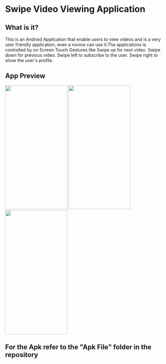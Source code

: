 # Swipe Video Viewing Application
## What is it?
This is an Android Application that enable users to view videos and is a very user friendly application, even a novice can use it.The applications is controlled by on Screen Touch Gestures like 
Swipe up for next video.
Swipe down for previous video.
Swipe left to subscribe to the user.
Swipe right to show the user's profile.

## App Preview
<span>
<img src = "https://github.com/Shreshth707/Swipe-Video-Viewing-Application/blob/master/App%20preview/subscribe.gif" width = "200" height = "400"/>
  <img src = "https://github.com/Shreshth707/Swipe-Video-Viewing-Application/blob/master/App%20preview/profile.gif" width = "200" height = "400"/>
  <img src = "https://github.com/Shreshth707/Swipe-Video-Viewing-Application/blob/master/App%20preview/swipe%20up.gif" width = "200" height = "400"/>
</span>

## For the Apk refer to the "Apk File" folder in the repository 
